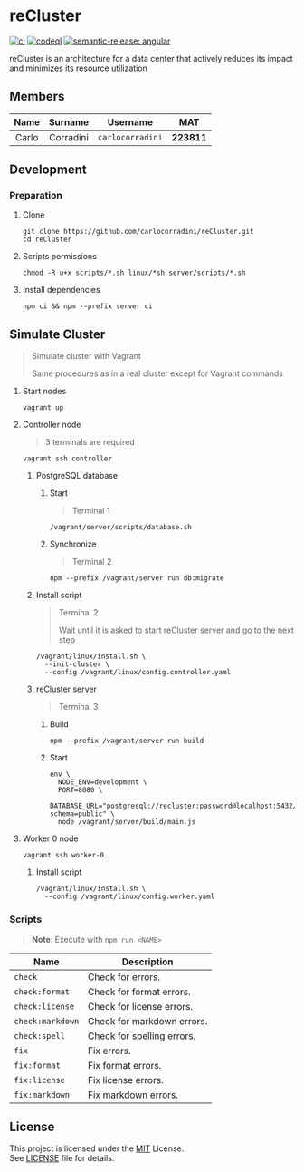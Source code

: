 # reCluster

[![ci](https://github.com/carlocorradini/reCluster/actions/workflows/ci.yml/badge.svg)](https://github.com/carlocorradini/reCluster/actions/workflows/ci.yml)
[![codeql](https://github.com/carlocorradini/reCluster/actions/workflows/codeql.yml/badge.svg)](https://github.com/carlocorradini/reCluster/actions/workflows/codeql.yml)
[![semantic-release: angular](https://img.shields.io/badge/semantic--release-angular-e10079?logo=semantic-release)](https://github.com/semantic-release/semantic-release)

reCluster is an architecture for a data center that actively reduces its impact and minimizes its resource utilization

## Members

| Name  |  Surname  |     Username     |    MAT     |
| :---: | :-------: | :--------------: | :--------: |
| Carlo | Corradini | `carlocorradini` | **223811** |

## Development

### Preparation

1. Clone

   ```console
   git clone https://github.com/carlocorradini/reCluster.git
   cd reCluster
   ```

1. Scripts permissions

   ```console
   chmod -R u+x scripts/*.sh linux/*sh server/scripts/*.sh
   ```

1. Install dependencies

   ```console
   npm ci && npm --prefix server ci
   ```

## Simulate Cluster

> Simulate cluster with Vagrant
>
> Same procedures as in a real cluster except for Vagrant commands

1. Start nodes

   ```console
   vagrant up
   ```

1. Controller node

   > 3 terminals are required

   ```console
   vagrant ssh controller
   ```

   1. PostgreSQL database

      1. Start

         > Terminal 1

         ```console
         /vagrant/server/scripts/database.sh
         ```

      1. Synchronize

         > Terminal 2

         ```console
         npm --prefix /vagrant/server run db:migrate
         ```

   1. Install script

      > Terminal 2
      >
      > Wait until it is asked to start reCluster server and go to the next step

      ```console
      /vagrant/linux/install.sh \
        --init-cluster \
        --config /vagrant/linux/config.controller.yaml
      ```

   1. reCluster server

      > Terminal 3

      1. Build

         ```console
         npm --prefix /vagrant/server run build
         ```

      1. Start

         ```console
         env \
           NODE_ENV=development \
           PORT=8080 \
           DATABASE_URL="postgresql://recluster:password@localhost:5432/recluster?schema=public" \
           node /vagrant/server/build/main.js
         ```

1. Worker 0 node

   ```console
   vagrant ssh worker-0
   ```

   1. Install script

      ```console
      /vagrant/linux/install.sh \
        --config /vagrant/linux/config.worker.yaml
      ```

### Scripts

> **Note**: Execute with `npm run <NAME>`

| **Name** | **Description** |
| -------- | --------------- |
| `check` | Check for errors. |
| `check:format` | Check for format errors. |
| `check:license` | Check for license errors. |
| `check:markdown` | Check for markdown errors. |
| `check:spell` | Check for spelling errors. |
| `fix` | Fix errors. |
| `fix:format` | Fix format errors. |
| `fix:license` | Fix license errors. |
| `fix:markdown` | Fix markdown errors. |

## License

This project is licensed under the [MIT](https://opensource.org/licenses/MIT) License. \
See [LICENSE](LICENSE) file for details.
